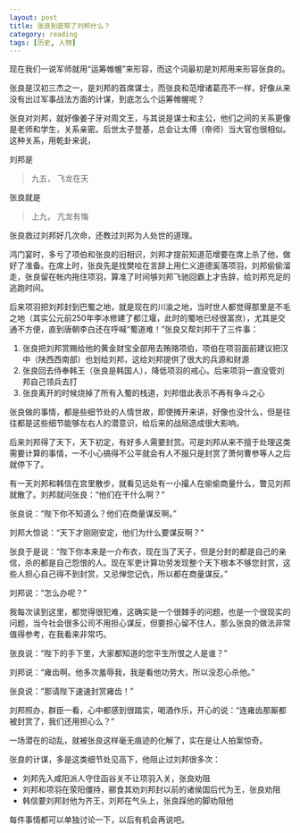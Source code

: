 ```yaml
---
layout: post
title: 张良到底帮了刘邦什么？
category: reading
tags: [历史, 人物]
---
```


现在我们一说军师就用“运筹帷幄”来形容，而这个词最初是刘邦用来形容张良的。

张良是汉初三杰之一，是刘邦的首席谋士，而张良和范增诸葛亮不一样，好像从来没有出过军事战法方面的计谋，到底怎么个运筹帷幄呢？

张良对刘邦，就好像姜子牙对周文王，与其说是谋士和主公，他们之间的关系更像是老师和学生，关系亲密。后世太子登基，总会让太傅（帝师）当大官也很相似。这种关系，用乾卦来说，

刘邦是

>九五， 飞龙在天

张良就是

>上九， 亢龙有悔

张良救过刘邦好几次命，还教过刘邦为人处世的道理。

鸿门宴时，多亏了项伯和张良的旧相识，刘邦才提前知道范增要在席上杀了他，做好了准备。在席上时，张良先是找樊哙在言辞上用仁义道德奚落项羽，刘邦偷偷溜走，张良留在帐内拖住项羽，算准了时间够刘邦飞驰回霸上才告辞，给刘邦充足的逃跑时间。

后来项羽把刘邦封到巴蜀之地，就是现在的川渝之地，当时世人都觉得那里是不毛之地（其实公元前250年李冰修建了都江堰，此时的蜀地已经很富庶），尤其是交通不方便，直到唐朝李白还在呼喊“蜀道难！”张良又帮刘邦干了三件事：

1.  张良把刘邦赏赐给他的黄金财宝全部用去贿赂项伯，项伯在项羽面前建议把汉中（陕西西南部）也划给刘邦，这给刘邦提供了很大的兵源和财源
2.  张良回去侍奉韩王（张良是韩国人），降低项羽的戒心。后来项羽一直没管刘邦自己领兵去打
3.  张良离开的时候烧掉了所有入蜀的栈道，刘邦借此表示不再有争斗之心

张良做的事情，都是些细节处的人情世故，即使摊开来讲，好像也没什么，但是往往都是这些细节能够左右人的潜意识，给后来的战局造成很大影响。

后来刘邦得了天下，天下初定，有好多人需要封赏。可是刘邦从来不擅于处理这类需要计算的事情，一不小心搞得不公平就会有人不服只是封赏了萧何曹参等人之后就停下了。

有一天刘邦和韩信在宫里散步，就看见远处有一小撮人在偷偷商量什么，瞥见刘邦就散了。刘邦就问张良：“他们在干什么啊？” 

张良说：“陛下你不知道么？他们在商量谋反啊。”

刘邦大惊说：“天下才刚刚安定，他们为什么要谋反啊？”

张良于是说：“陛下你本来是一介布衣，现在当了天子，但是分封的都是自己的亲信，杀的都是自己怨恨的人。现在军吏计算功劳发现整个天下根本不够您封赏，这些人担心自己得不到封赏，又忌惮您记仇，所以都在商量谋反。”

刘邦说：“怎么办呢？”

我每次读到这里，都觉得很犯难，这确实是一个很棘手的问题，也是一个很现实的问题，当今社会很多公司不用担心谋反，但要担心留不住人，那么张良的做法非常值得参考，在我看来非常巧。

张良说：“陛下的手下里，大家都知道的您平生所恨之人是谁？”

刘邦说：“雍齿啊。他多次羞辱我，我是看他功劳大，所以没忍心杀他。”

张良说：“那请陛下速速封赏雍齿！”

刘邦照办，群臣一看，心中都感到很踏实，喝酒作乐，开心的说：“连雍齿那厮都被封赏了，我们还用担心么？”

一场潜在的动乱，就被张良这样毫无痕迹的化解了，实在是让人拍案惊奇。

张良的计谋，多是这类细节处见高下，他阻止过刘邦很多次：

*  刘邦先入咸阳派人守住函谷关不让项羽入关，张良劝阻
*  刘邦和项羽在荥阳僵持，郦食其劝刘邦封以前的诸侯国后代为王，张良劝阻
*  韩信要刘邦封他为齐王，刘邦在气头上，张良踩他的脚劝阻他

每件事情都可以单独讨论一下，以后有机会再说吧。